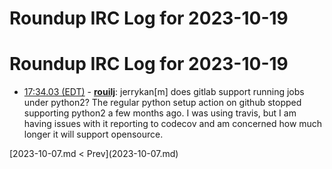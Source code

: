 # Roundup IRC Log for 2023-10-19 #
# Roundup IRC Log for 2023-10-19
* <a href="#17:34.03" id="17:34.03">17:34.03 (EDT)</a> - __[rouilj](https://github.com/rouilj)__: jerrykan[m] does gitlab support running jobs under python2? The regular python setup action on github stopped supporting python2 a few months ago. I was using travis, but I am having issues with it reporting to codecov and am concerned how much longer it will support opensource.

<div class="inpage-footer">
[2023-10-07.md < Prev](2023-10-07.md)
</div>
